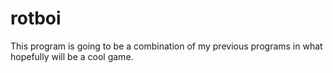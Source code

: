 # rotboi

This program is going to be a combination of my previous programs in what hopefully will be a cool game.
